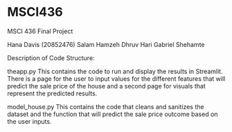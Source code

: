 # MSCI436
MSCI 436 Final Project

Hana Davis (20852476)
Salam Hamzeh
Dhruv Hari
Gabriel Shehamte

Description of Code Structure:

theapp.py 
This contains the code to run and display the results in Streamlit. There is a page for the user to input values for the different features that will predict the sale price of the house and a second page for visuals that represent the predicted results.

model_house.py
This contains the code that cleans and sanitizes the dataset and the function that will predict the sale price outcome based on the user inputs.
